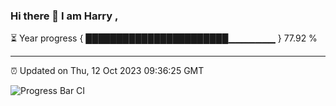 ### Hi there 👋 I am Harry , 

⏳ Year progress { ███████████████████████▁▁▁▁▁▁▁ } 77.92 %

---

⏰ Updated on Thu, 12 Oct 2023 09:36:25 GMT

![Progress Bar CI](https://github.com/duykhang68/duykhang68/workflows/Progress%20Bar%20CI/badge.svg)
